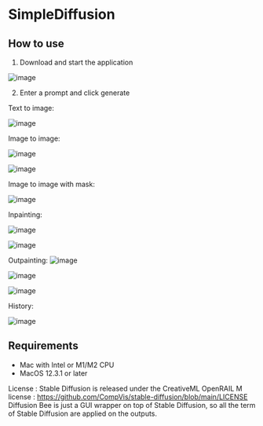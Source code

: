 # SimpleDiffusion

## How to use 

1) Download and start the application

![image](https://user-images.githubusercontent.com/1890549/198916443-c6a2e40a-3d1e-4000-882d-993aa1941391.png)


2) Enter a prompt and click generate

Text to image:

![image](https://user-images.githubusercontent.com/1890549/198916929-fc3c2570-b8d6-4d24-847a-1906b8e57797.png)


Image to image:

![image](https://user-images.githubusercontent.com/1890549/198915127-6ff3fcd5-5226-40fc-a431-df2ef279cce7.png)

![image](https://user-images.githubusercontent.com/1890549/198915243-4af83111-2dd5-4624-bfc9-f11b9863c32a.png)


Image to image with mask:

![image](https://user-images.githubusercontent.com/1890549/198915075-dba8e90f-47f6-4915-87b5-fd09c17a58e5.png)

Inpainting:

![image](https://user-images.githubusercontent.com/1890549/198915349-6261dc9e-c24d-4fb0-98a2-973b429914b8.png)

![image](https://user-images.githubusercontent.com/1890549/198915395-71d4d278-2434-4e21-aea6-42988593941a.png)

Outpainting:
![image](https://user-images.githubusercontent.com/1890549/198915476-c58d0284-e390-4f3b-9416-faff3d4d8207.png)

![image](https://user-images.githubusercontent.com/1890549/198915524-6403fe95-6b97-4cfb-ae4b-6d018228bad6.png)

![image](https://user-images.githubusercontent.com/1890549/198916091-62872915-af1d-4553-b657-934c1c8c7aca.png)

History:

![image](https://user-images.githubusercontent.com/1890549/198916678-9061829c-69da-4eee-b28d-1989e01c11e0.png)




## Requirements 
* Mac with Intel or M1/M2 CPU
* MacOS 12.3.1 or later

License : Stable Diffusion is released under the CreativeML OpenRAIL M license : https://github.com/CompVis/stable-diffusion/blob/main/LICENSE
Diffusion Bee is just a GUI wrapper on top of Stable Diffusion, so all the term of Stable Diffusion are applied on the outputs. 
